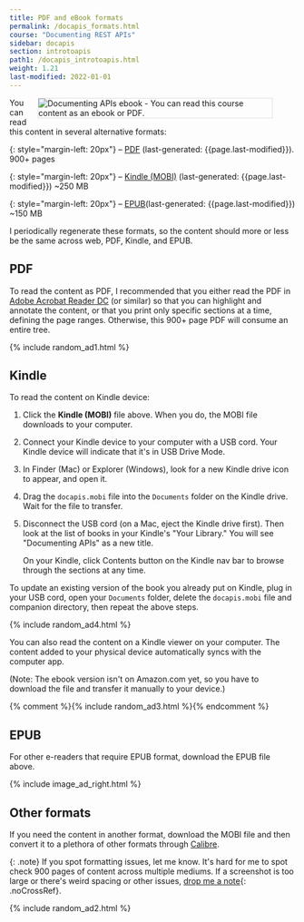 ```yaml
---
title: PDF and eBook formats
permalink: /docapis_formats.html
course: "Documenting REST APIs"
sidebar: docapis
section: introtoapis
path1: /docapis_introtoapis.html
weight: 1.21
last-modified: 2022-01-01
---
```


<figure><a class="noCrossRef" href="https://idbwrtng.com/learnapidoc-pdf"><img class="tiny" style="float: right; border: 1px solid #dedede; margin-left: 10px;" src="{{site.media}}/ebook_cover.svg" alt="Documenting APIs ebook - You can read this course content as an ebook or PDF." /></a></figure>

You can read this content in several alternative formats:

{: style="margin-left: 20px"}
&ndash; <a href="https://idbwrtng.com/learnapidoc-pdf"><i class="fa fa-file-pdf-o" aria-hidden="true"></i> PDF</a> (last-generated: {{page.last-modified}}). 900+ pages

{: style="margin-left: 20px"}
&ndash; <a href="https://idbwrtng.com/learnapidoc-mobi"><i class="fa fa-book" aria-hidden="true"></i> Kindle (MOBI)</a> (last-generated: {{page.last-modified}}) ~250 MB

{: style="margin-left: 20px"}
&ndash; <a href="https://idbwrtng.com/learnapidoc-epub"><i class="fa fa-file-text" aria-hidden="true"></i> EPUB</a>(last-generated: {{page.last-modified}}) ~150 MB

I periodically regenerate these formats, so the content should more or less be the same across web, PDF, Kindle, and EPUB.

## PDF

To read the content as PDF, I recommended that you either read the PDF in [Adobe Acrobat Reader DC](https://get.adobe.com/reader/) (or similar) so that you can highlight and annotate the content, or that you print only specific sections at a time, defining the page ranges. Otherwise, this 900+ page PDF will consume an entire tree.

{% include random_ad1.html %}

## Kindle

To read the content on Kindle device:

1.  Click the **Kindle (MOBI)** file above. When you do, the MOBI file downloads to your computer.
2.  Connect your Kindle device to your computer with a USB cord. Your Kindle device will indicate that it's in USB Drive Mode.
3.  In Finder (Mac) or Explorer (Windows), look for a new Kindle drive icon to appear, and open it.
4.  Drag the `docapis.mobi` file into the `Documents` folder on the Kindle drive. Wait for the file to transfer.
5.  Disconnect the USB cord (on a Mac, eject the Kindle drive first). Then look at the list of books in your Kindle's "Your Library." You will see "Documenting APIs" as a new title.

    On your Kindle, click Contents button on the Kindle nav bar to browse through the sections at any time.

To update an existing version of the book you already put on Kindle, plug in your USB cord, open your `Documents` folder, delete the `docapis.mobi` file and companion directory, then repeat the above steps.

{% include random_ad4.html %}

You can also read the content on a Kindle viewer on your computer. The content added to your physical device automatically syncs with the computer app.

(Note: The ebook version isn't on Amazon.com yet, so you have to download the file and transfer it manually to your device.)

{% comment %}{% include random_ad3.html %}{% endcomment %}

## EPUB

For other e-readers that require EPUB format, download the EPUB file above.

{% include image_ad_right.html %}

## Other formats

If you need the content in another format, download the MOBI file and then convert it to a plethora of other formats through [Calibre](https://calibre-ebook.com/).

{: .note}
If you spot formatting issues, let me know. It's hard for me to spot check 900 pages of content across multiple mediums. If a screenshot is too large or there's weird spacing or other issues, [drop me a note](https://idratherbewriting.com/learnapidoc/contact){: .noCrossRef}.

{% include random_ad2.html %}
